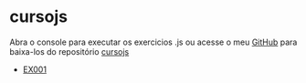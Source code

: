 # cursojs

Abra o console para executar os exercicios .js ou acesse o meu <a href="https://github.com/jhonatanccsouza" target="_blank">GitHub</a> para baixa-los do repositório <a href="https://github.com/jhonatanccsouza/cursojs" target="_blank">cursojs</a>

<ul>
    <li><a href="ex001.html" target="_blank">EX001</a></li>
   
</ul>


    


